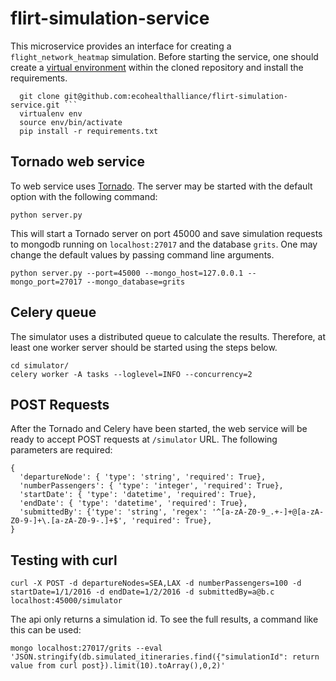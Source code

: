 # flirt-simulation-service

This microservice provides an interface for creating a `flight_network_heatmap`
simulation. Before starting the service, one should create a
[virtual environment](http://docs.python-guide.org/en/latest/dev/virtualenvs/)
within the cloned repository and install the requirements.

```
  git clone git@github.com:ecohealthalliance/flirt-simulation-service.git ```
  virtualenv env
  source env/bin/activate
  pip install -r requirements.txt
```

## Tornado web service

To web service uses [Tornado](http://tornadoweb.org). The server may be
started with the default option with the following command:

```
python server.py
```

This will start a Tornado server on port 45000 and save simulation requests to
mongodb running on `localhost:27017` and the database `grits`.  One may change
the default values by passing command line arguments.

```
python server.py --port=45000 --mongo_host=127.0.0.1 --mongo_port=27017 --mongo_database=grits
```

## Celery queue

The simulator uses a distributed queue to calculate the results.  Therefore, at
least one worker server should be started using the steps below.

```
cd simulator/
celery worker -A tasks --loglevel=INFO --concurrency=2
```

## POST Requests

After the Tornado and Celery have been started, the web service will be ready
to accept POST requests at `/simulator` URL.  The following parameters are
required:

```
{
  'departureNode': { 'type': 'string', 'required': True},
  'numberPassengers': { 'type': 'integer', 'required': True},
  'startDate': { 'type': 'datetime', 'required': True},
  'endDate': { 'type': 'datetime', 'required': True},
  'submittedBy': {'type': 'string', 'regex': '^[a-zA-Z0-9_.+-]+@[a-zA-Z0-9-]+\.[a-zA-Z0-9-.]+$', 'required': True},
}
```

## Testing with curl

```
curl -X POST -d departureNodes=SEA,LAX -d numberPassengers=100 -d startDate=1/1/2016 -d endDate=1/2/2016 -d submittedBy=a@b.c localhost:45000/simulator
```

The api only returns a simulation id. To see the full results, a command like this can be used:

```
mongo localhost:27017/grits --eval 'JSON.stringify(db.simulated_itineraries.find({"simulationId": return value from curl post}).limit(10).toArray(),0,2)'
```
